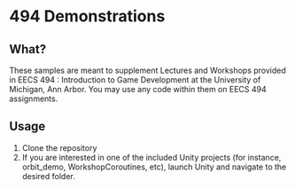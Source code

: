 # 494 Demonstrations

## What?

These samples are meant to supplement Lectures and Workshops provided in EECS 494 : Introduction to Game Development at the University of Michigan, Ann Arbor. You may use any code within them on EECS 494 assignments.

## Usage

1. Clone the repository
2. If you are interested in one of the included Unity projects (for instance, orbit_demo, WorkshopCoroutines, etc), launch Unity and navigate to the desired folder.

